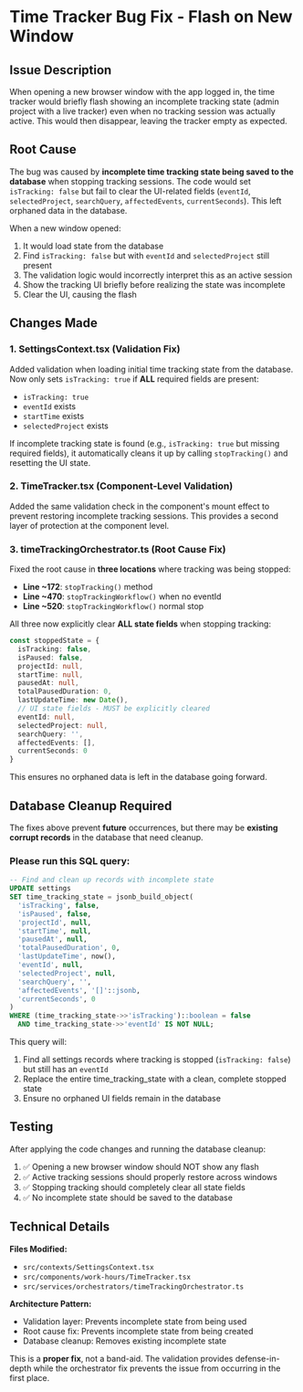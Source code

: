 # Time Tracker Bug Fix - Flash on New Window

## Issue Description

When opening a new browser window with the app logged in, the time tracker would briefly flash showing an incomplete tracking state (admin project with a live tracker) even when no tracking session was actually active. This would then disappear, leaving the tracker empty as expected.

## Root Cause

The bug was caused by **incomplete time tracking state being saved to the database** when stopping tracking sessions. The code would set `isTracking: false` but fail to clear the UI-related fields (`eventId`, `selectedProject`, `searchQuery`, `affectedEvents`, `currentSeconds`). This left orphaned data in the database.

When a new window opened:
1. It would load state from the database
2. Find `isTracking: false` but with `eventId` and `selectedProject` still present
3. The validation logic would incorrectly interpret this as an active session
4. Show the tracking UI briefly before realizing the state was incomplete
5. Clear the UI, causing the flash

## Changes Made

### 1. SettingsContext.tsx (Validation Fix)
Added validation when loading initial time tracking state from the database. Now only sets `isTracking: true` if **ALL** required fields are present:
- `isTracking: true`
- `eventId` exists
- `startTime` exists  
- `selectedProject` exists

If incomplete tracking state is found (e.g., `isTracking: true` but missing required fields), it automatically cleans it up by calling `stopTracking()` and resetting the UI state.

### 2. TimeTracker.tsx (Component-Level Validation)
Added the same validation check in the component's mount effect to prevent restoring incomplete tracking sessions. This provides a second layer of protection at the component level.

### 3. timeTrackingOrchestrator.ts (Root Cause Fix)
Fixed the root cause in **three locations** where tracking was being stopped:

- **Line ~172**: `stopTracking()` method
- **Line ~470**: `stopTrackingWorkflow()` when no eventId
- **Line ~520**: `stopTrackingWorkflow()` normal stop

All three now explicitly clear **ALL state fields** when stopping tracking:

```typescript
const stoppedState = {
  isTracking: false,
  isPaused: false,
  projectId: null,
  startTime: null,
  pausedAt: null,
  totalPausedDuration: 0,
  lastUpdateTime: new Date(),
  // UI state fields - MUST be explicitly cleared
  eventId: null,
  selectedProject: null,
  searchQuery: '',
  affectedEvents: [],
  currentSeconds: 0
}
```

This ensures no orphaned data is left in the database going forward.

## Database Cleanup Required

The fixes above prevent **future** occurrences, but there may be **existing corrupt records** in the database that need cleanup.

### Please run this SQL query:

```sql
-- Find and clean up records with incomplete state
UPDATE settings 
SET time_tracking_state = jsonb_build_object(
  'isTracking', false,
  'isPaused', false,
  'projectId', null,
  'startTime', null,
  'pausedAt', null,
  'totalPausedDuration', 0,
  'lastUpdateTime', now(),
  'eventId', null,
  'selectedProject', null,
  'searchQuery', '',
  'affectedEvents', '[]'::jsonb,
  'currentSeconds', 0
)
WHERE (time_tracking_state->>'isTracking')::boolean = false
  AND time_tracking_state->>'eventId' IS NOT NULL;
```

This query will:
1. Find all settings records where tracking is stopped (`isTracking: false`) but still has an `eventId`
2. Replace the entire time_tracking_state with a clean, complete stopped state
3. Ensure no orphaned UI fields remain in the database

## Testing

After applying the code changes and running the database cleanup:

1. ✅ Opening a new browser window should NOT show any flash
2. ✅ Active tracking sessions should properly restore across windows
3. ✅ Stopping tracking should completely clear all state fields
4. ✅ No incomplete state should be saved to the database

## Technical Details

**Files Modified:**
- `src/contexts/SettingsContext.tsx`
- `src/components/work-hours/TimeTracker.tsx`
- `src/services/orchestrators/timeTrackingOrchestrator.ts`

**Architecture Pattern:**
- Validation layer: Prevents incomplete state from being used
- Root cause fix: Prevents incomplete state from being created
- Database cleanup: Removes existing incomplete state

This is a **proper fix**, not a band-aid. The validation provides defense-in-depth while the orchestrator fix prevents the issue from occurring in the first place.
